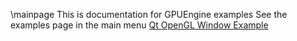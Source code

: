 
\mainpage This is documentation for GPUEngine examples
See the examples page in the main menu [Qt OpenGL Window Example]


[Qt OpenGL Window Example]:http://doc.qt.io/qt-5/qtgui-openglwindow-example.html "Qt OpenGL Window Example"
